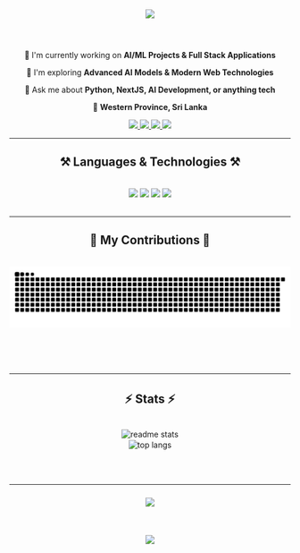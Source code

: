 <h1 align="center">
  <img src="https://readme-typing-svg.herokuapp.com/?font=Righteous&size=35&center=true&vCenter=true&width=500&height=70&duration=4000&lines=Hey+There!+👋;I'm+Sasindu+Fernando!;AI%2FML+Developer+🤖;Full+Stack+Engineer+💻;" />
</h1>

<br/>

<div align="center">
 
 🔭 I'm currently working on **AI/ML Projects & Full Stack Applications**
 
 🌱 I'm exploring **Advanced AI Models & Modern Web Technologies**
 
 💬 Ask me about **Python, NextJS, AI Development, or anything tech**

 📍 **Western Province, Sri Lanka**
 


</div>
 
<div align="center"> 
  <a href="mailto:your-email@gmail.com">
    <img src="https://img.shields.io/badge/Gmail-333333?style=for-the-badge&logo=gmail&logoColor=red" />
  </a>
  <a href="https://www.linkedin.com/in/sasindufdo/" target="_blank">
    <img src="https://img.shields.io/badge/LinkedIn-0077B5?style=for-the-badge&logo=linkedin&logoColor=white" target="_blank" />
  </a>
  <a href="https://www.instagram.com/_sasindude_/" target="_blank">
    <img src="https://img.shields.io/badge/Instagram-E4405F?style=for-the-badge&logo=instagram&logoColor=white" target="_blank" />
  </a>
  <a href="https://sasindufernando.live" target="_blank">
     <img src="https://img.shields.io/badge/Portfolio-FF5722?style=for-the-badge&logo=todoist&logoColor=white" target="_blank" />
  </a>
</div>

<hr/>

<h2 align="center">⚒️ Languages & Technologies ⚒️</h2>
<br/>
<div align="center">
    <img src="https://skillicons.dev/icons?i=python,js,ts,nextjs,react,nodejs,express" />
    <img src="https://skillicons.dev/icons?i=mongodb,mysql,postgresql,sqlite,redis,graphql,prisma" />
    <img src="https://skillicons.dev/icons?i=docker,aws,gcp,vercel,netlify,git,github" />
    <img src="https://skillicons.dev/icons?i=vscode,postman,figma,linux,bash,tensorflow,pytorch" />
</div>

<br/>
<hr/>

<div align="center">
  <h2>🐍 My Contributions 🐍</h2>
  <br>
  <img alt="snake eating my contributions" src="https://raw.githubusercontent.com/sasindude/sasindude/output/github-contribution-grid-snake.svg" />
  
  <br/><br/><br/>
</div>

<hr/>

<h2 align="center">⚡ Stats ⚡</h2>
<br>
<div align=center>
  <img width=390 src="https://github-readme-stats.vercel.app/api?username=sasindude&count_private=true&show_icons=true&theme=react&rank_icon=github&border_radius=10" alt="readme stats" />
  <br/>
  <img width=325 align="center" src="https://github-readme-stats.vercel.app/api/top-langs/?username=sasindude&hide=HTML&langs_count=8&layout=compact&theme=react&border_radius=10&size_weight=0.5&count_weight=0.5&exclude_repo=github-readme-stats" alt="top langs" />
</div>

<br/><br/>

<hr/>

<h3 align="center">
    <img src="https://readme-typing-svg.herokuapp.com/?font=Righteous&size=25&center=true&vCenter=true&width=500&height=70&duration=4000&lines=Thanks+for+visiting!+✌️;+Shoot+me+a+message+on+LinkedIn!;I'm+always+down+to+collab+:)">
</h3>

<br/>

<div align="center">

![](https://komarev.com/ghpvc/?username=sasindude&color=brightgreen&style=for-the-badge)

</div>
